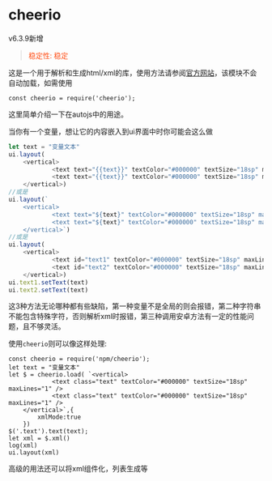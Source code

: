 # cheerio
v6.3.9新增
> <font color="#FF34FF17">稳定性: 稳定</font>

这是一个用于解析和生成html/xml的库，使用方法请参阅[官方网站](https://github.com/cheeriojs/cheerio)，该模块不会自动加载，如需使用
```
const cheerio = require('cheerio');
```

这里简单介绍一下在autojs中的用途。  

当你有一个变量，想让它的内容嵌入到ui界面中时你可能会这么做
```js
let text = "变量文本"
ui.layout(
    <vertical>
            <text text="{{text}}" textColor="#000000" textSize="18sp" maxLines="1" />
            <text text="{{text}}" textColor="#000000" textSize="18sp" maxLines="1" />
    </vertical>)
//或是
ui.layout(`
    <vertical>
            <text text="${text}" textColor="#000000" textSize="18sp" maxLines="1" />
            <text text="${text}" textColor="#000000" textSize="18sp" maxLines="1" />
    </vertical>`)
//或是
ui.layout(
    <vertical>
            <text id="text1" textColor="#000000" textSize="18sp" maxLines="1" />
            <text id="text2" textColor="#000000" textSize="18sp" maxLines="1" />
    </vertical>)
ui.text1.setText(text)
ui.text2.setText(text)
```
这3种方法无论哪种都有些缺陷，第一种变量不是全局的则会报错，第二种字符串不能包含特殊字符，否则解析xml时报错，第三种调用安卓方法有一定的性能问题，且不够灵活。  

使用`cheerio`则可以像这样处理:
```
const cheerio = require('npm/cheerio');
let text = "变量文本"
let $ = cheerio.load( `<vertical>
            <text class="text" textColor="#000000" textSize="18sp" maxLines="1" />
            <text class="text" textColor="#000000" textSize="18sp" maxLines="1" />
    </vertical>`,{
        xmlMode:true
    })
$('.text').text(text);
let xml = $.xml()
log(xml)
ui.layout(xml)
```
高级的用法还可以将xml组件化，列表生成等
